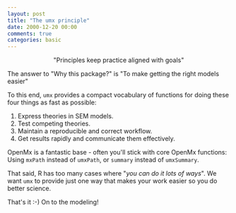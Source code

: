 ```yaml
---
layout: post
title: "The umx principle"
date: 2000-12-20 00:00
comments: true
categories: basic
---
```


<a name="top"></a>

<p style="text-align: center;">"Principles keep practice aligned with goals"</p>

The answer to "Why this package?" is "To make getting the right models easier"

To this end, `umx` provides a compact vocabulary of functions for doing these four things as fast as possible:

1. Express theories in SEM models.
2. Test competing theories.
3. Maintain a reproducible and correct workflow.
4. Get results rapidly and communicate them effectively.

OpenMx is a fantastic base - often you'll stick with core OpenMx functions: Using `mxPath` instead of `umxPath`, or `summary` instead of `umxSummary`.

That said, R has too many cases where "*you can do it lots of ways*". We want `umx` to provide just one way that makes your work easier so you do better science.

That's it :-) On to the modeling!